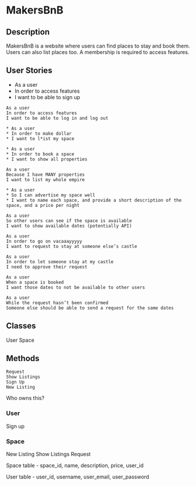 # MakersBnB

## Description

MakersBnB is a website where users can find places to stay and book them. Users can also list places too. A membership is required to access features.

## User Stories

   * As a user
   * In order to access features
   * I want to be able to sign up

    As a user
    In order to access features
    I want to be able to log in and log out

    * As a user
    * In order to make dollar
    * I want to l*ist my space

    * As a user
    * In order to book a space
    * I want to show all properties

    As a user
    Because I have MANY properties
    I want to list my whole empire

    * As a user
    * So I can advertise my space well
    * I want to name each space, and provide a short description of the space, and a price per night

    As a user
    So other users can see if the space is available
    I want to show available dates (potentially API)

    As a user
    In order to go on vacaaayyyyy
    I want to request to stay at someone else’s castle

    As a user
    In order to let someone stay at my castle
    I need to approve their request

    As a user
    When a space is booked
    I want those dates to not be available to other users

    As a user
    While the request hasn’t been confirmed
    Someone else should be able to send a request for the same dates


## Classes
User
Space

## Methods
	Request
	Show Listings
	Sign Up
	New Listing


Who owns this?

### User
Sign up


### Space
New Listing
Show Listings
Request


Space table - space_id, name, description, price, user_id

User table - user_id, username, user_email, user_password

